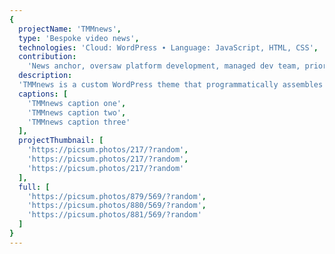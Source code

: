 ```yaml
---
{
  projectName: 'TMMnews',
  type: 'Bespoke video news',
  technologies: 'Cloud: WordPress ∙ Language: JavaScript, HTML, CSS',
  contribution:
    'News anchor, oversaw platform development, managed dev team, prioritized features.',
  description:
  'TMMnews is a custom WordPress theme that programmatically assembles news shows from individual video segments.',
  captions: [
    'TMMnews caption one',
    'TMMnews caption two',
    'TMMnews caption three'
  ],
  projectThumbnail: [
    'https://picsum.photos/217/?random',
    'https://picsum.photos/217/?random',
    'https://picsum.photos/217/?random'
  ],
  full: [
    'https://picsum.photos/879/569/?random',
    'https://picsum.photos/880/569/?random',
    'https://picsum.photos/881/569/?random'
  ]
}
---
```

